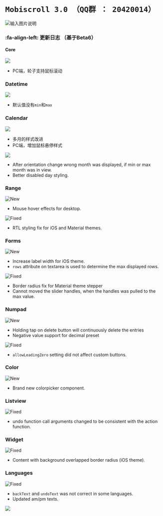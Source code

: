 # `Mobiscroll 3.0 （QQ群 ： 20420014）`

![输入图片说明](http://git.oschina.net/uploads/images/2016/1221/195407_54903d7f_1102107.png "在这里输入图片标题")



###  :fa-align-left: 更新日志 （基于Beta6）

#### Core
![](http://git.oschina.net/uploads/images/2016/1221/204445_40f8bd0b_1102107.jpeg)
* PC端，轮子支持鼠标滚动

### Datetime
![](http://git.oschina.net/uploads/images/2016/1221/204637_f9c1d4d7_1102107.jpeg)
* 默认值没有`min`和`max`

### Calendar
![](http://git.oschina.net/uploads/images/2016/1221/204637_f9c1d4d7_1102107.jpeg)
* 多月的样式改进
* PC端，增加鼠标悬停样式

![](http://git.oschina.net/uploads/images/2016/1221/204445_40f8bd0b_1102107.jpeg)
* After orientation change wrong month was displayed, if min or max month was in view.
* Better disabled day styling.

### Range
![New](http://git.oschina.net/uploads/images/2016/1221/204637_f9c1d4d7_1102107.jpeg)
* Mouse hover effects for desktop.

![Fixed](http://git.oschina.net/uploads/images/2016/1221/204445_40f8bd0b_1102107.jpeg)
* RTL styling fix for iOS and Material themes.

### Forms
![New](http://git.oschina.net/uploads/images/2016/1221/204637_f9c1d4d7_1102107.jpeg)
* Increase label width for iOS theme.
* `rows` attribute on textarea is used to determine the max displayed rows.

![Fixed](http://git.oschina.net/uploads/images/2016/1221/204445_40f8bd0b_1102107.jpeg)
* Border radius fix for Material theme stepper
* Cannot moved the slider handles, when the handles was pulled to the max value.

### Numpad
![New](http://git.oschina.net/uploads/images/2016/1221/204637_f9c1d4d7_1102107.jpeg)
* Holding tap on delete button will continuously delete the entries
* Negative value support for decimal preset 

![Fixed](http://git.oschina.net/uploads/images/2016/1221/204445_40f8bd0b_1102107.jpeg)
* `allowLeadingZero` setting did not affect custom buttons.

### Color
![New](http://git.oschina.net/uploads/images/2016/1221/204637_f9c1d4d7_1102107.jpeg)
* Brand new colorpicker component.

### Listview
![Fixed](http://git.oschina.net/uploads/images/2016/1221/204445_40f8bd0b_1102107.jpeg)
* undo function call arguments changed to be consistent with the action function.

### Widget
![Fixed](http://git.oschina.net/uploads/images/2016/1221/204445_40f8bd0b_1102107.jpeg)
* Content with background overlapped border radius (iOS theme).

### Languages
![Fixed](http://git.oschina.net/uploads/images/2016/1221/204445_40f8bd0b_1102107.jpeg)
* `backText` and `undoText` was not correct in some languages.
* Updated am/pm texts.


![](http://git.oschina.net/uploads/images/2016/1221/234017_e78d2cb0_1102107.png)